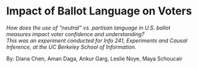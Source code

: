 # Impact of Ballot Language on Voters

_How does the use of “neutral” vs. partisan language in U.S. ballot measures impact voter confidence and understanding?_ \
_This was an experiment conducted for Info 241, Experiments and Causal Inference, at the UC Berkeley School of Information._

By: Diana Chen, Aman Daga, Ankur Garg, Leslie Noye, Maya Schoucair
